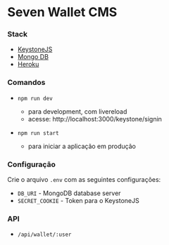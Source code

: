 # Seven Wallet CMS

### Stack
* [KeystoneJS](https://www.keystonejs.com/)
* [Mongo DB](https://account.mongodb.com/account/login)
* [Heroku](https://www.heroku.com/)

### Comandos
* ``npm run dev``
  * para development, com livereload
  * acesse: http://localhost:3000/keystone/signin

* ``npm run start``
  * para iniciar a aplicação em produção

### Configuração

Crie o arquivo ``.env`` com as seguintes configurações:

* ``DB_URI`` - MongoDB database server
* ``SECRET_COOKIE`` - Token para o KeystoneJS

### API
* ``/api/wallet/:user``
